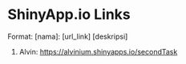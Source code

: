 # ShinyApp.io Links
Format: [nama]: [url_link] [deskripsi]
1. Alvin: https://alvinium.shinyapps.io/secondTask

